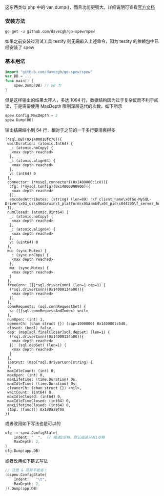 这东西类似 php 中的 var_dump()，而且功能更强大。详细说明可查看[官方文档](https://pkg.go.dev/github.com/davecgh/go-spew/spew)

### 安装方法

```shell
go get -u github.com/davecgh/go-spew/spew
```

如果之前安装过测试工具 testify 则无需敲入上述命令，因为 testity 的依赖包中已经安装了 spew

### 基本用法

```go
import "github.com/davecgh/go-spew/spew"
var DB = ...
func main() {
    spew.Dump(DB) // DB 为
}
```

但是这样输出的结果太吓人，多达 1094 行。数据结构因为过于复杂反而不利于阅读，于是需要使用 MaxDepth 限制深层迭代的次数，如下所示

```go
spew.Config.MaxDepth = 2
spew.Dump(DB)
```

输出结果缩小到 64 行，相对于之前的一千多行要清爽得多

```
(*sql.DB)(0x1400010fc70)({
 waitDuration: (atomic.Int64) {
  _: (atomic.noCopy) {
   <max depth reached>
  },
  _: (atomic.align64) {
   <max depth reached>
  },
  v: (int64) 0
 },
 connector: (*mysql.connector)(0x1400000c1c8)({
  cfg: (*mysql.Config)(0x14000000900)({
   <max depth reached>
  }),
  encodedAttributes: (string) (len=89) "\f_client_name\x0fGo-MySQL-Driver\x03_os\x06darwin\t_platform\x05arm64\x04_pid\x044295\f_server_host\t127.0.0.1"
 }),
 numClosed: (atomic.Uint64) {
  _: (atomic.noCopy) {
   <max depth reached>
  },
  _: (atomic.align64) {
   <max depth reached>
  },
  v: (uint64) 0
 },
 mu: (sync.Mutex) {
  _: (sync.noCopy) {
   <max depth reached>
  },
  mu: (sync.Mutex) {
   <max depth reached>
  }
 },
 freeConn: ([]*sql.driverConn) (len=1 cap=1) {
  (*sql.driverConn)(0x14000134a00)({
   <max depth reached>
  })
 },
 connRequests: (sql.connRequestSet) {
  s: ([]sql.connRequestAndIndex) <nil>
 },
 numOpen: (int) 1,
 openerCh: (chan struct {}) (cap=1000000) 0x1400007c540,
 closed: (bool) false,
 dep: (map[sql.finalCloser]sql.depSet) (len=1) {
  (*sql.driverConn)(0x14000134a00)({
   <max depth reached>
  }): (sql.depSet) (len=1) {
   <max depth reached>
  }
 },
 lastPut: (map[*sql.driverConn]string) {
 },
 maxIdleCount: (int) 0,
 maxOpen: (int) 0,
 maxLifetime: (time.Duration) 0s,
 maxIdleTime: (time.Duration) 0s,
 cleanerCh: (chan struct {}) <nil>,
 waitCount: (int64) 0,
 maxIdleClosed: (int64) 0,
 maxIdleTimeClosed: (int64) 0,
 maxLifetimeClosed: (int64) 0,
 stop: (func()) 0x100aa9f00
})
```

或者改用如下写法也是可以的

```go
cfg := spew.ConfigState{
    Indent: "  ",  // 缩进2空格，默认缩进只有1空格
    MaxDepth: 2,
}
cfg.Dump(app.DB)
```

或者改用如下链式写法

```go
// 注意 & 符号不能省！
(&spew.ConfigState{  
    Indent:   "\t",  
    MaxDepth: 2,  
}).Dump(app.DB)
```
